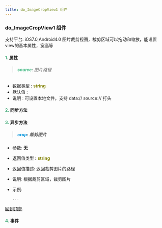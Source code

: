 ```yaml
---
title: do_ImageCropView1 组件
---
```


### do_ImageCropView1 组件

 支持平台: iOS7.0,Android4.0
 图片裁剪视图，裁剪区域可以拖动和缩放，能设置view的基本属性，宽高等

#### <font color ='#40A977'>**1.**</font> 属性

>###### <font color ='#42b983'>**source**</font>: 图片路径

- 数据类型 : <font color ='#808000'>**string**</font>
- 默认值 : 
- 说明 : 可设置本地文件，支持 data:// source:// 打头

#### <font color ='#40A977'>**2.**</font> 同步方法

#### <font color ='#40A977'>**3.**</font> 异步方法

>##### <font color ='#0092db'>**crop**</font>: 裁剪图片

- 参数: **无**
- 返回值类型 : <font color ='#808000'>**string**</font>
- 返回值描述: 返回裁剪图片的路径
- 说明: 根据裁剪区域，裁剪图片
- 示例:

  ```javascript
  ...

  ```

[回到顶部](#top)


#### <font color ='#40A977'>**4.**</font> 事件


